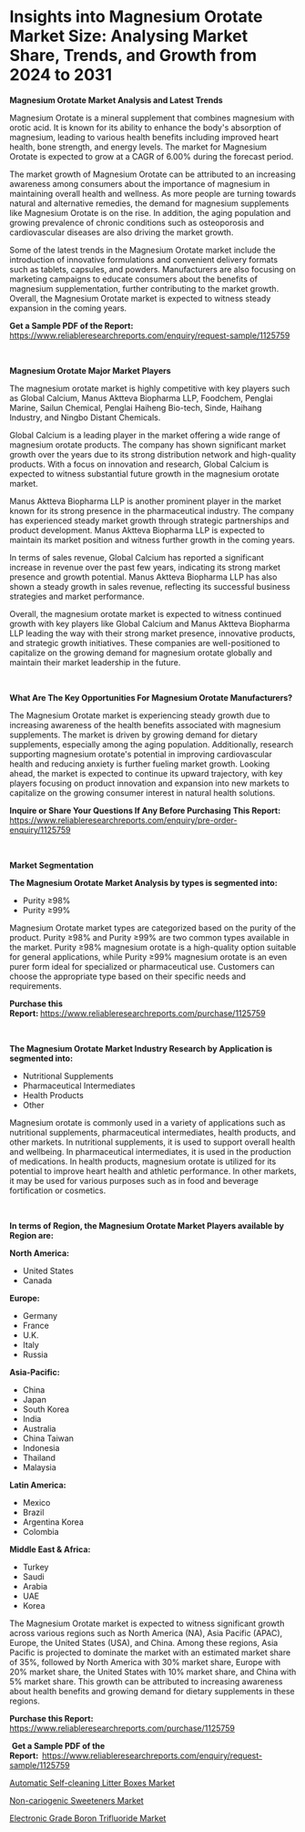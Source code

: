<p><h1>Insights into Magnesium Orotate Market Size: Analysing Market Share, Trends, and Growth from 2024 to 2031</h1></p><p><strong>Magnesium Orotate Market Analysis and Latest Trends</strong></p>
<p><p>Magnesium Orotate is a mineral supplement that combines magnesium with orotic acid. It is known for its ability to enhance the body's absorption of magnesium, leading to various health benefits including improved heart health, bone strength, and energy levels. The market for Magnesium Orotate is expected to grow at a CAGR of 6.00% during the forecast period. </p><p>The market growth of Magnesium Orotate can be attributed to an increasing awareness among consumers about the importance of magnesium in maintaining overall health and wellness. As more people are turning towards natural and alternative remedies, the demand for magnesium supplements like Magnesium Orotate is on the rise. In addition, the aging population and growing prevalence of chronic conditions such as osteoporosis and cardiovascular diseases are also driving the market growth.</p><p>Some of the latest trends in the Magnesium Orotate market include the introduction of innovative formulations and convenient delivery formats such as tablets, capsules, and powders. Manufacturers are also focusing on marketing campaigns to educate consumers about the benefits of magnesium supplementation, further contributing to the market growth. Overall, the Magnesium Orotate market is expected to witness steady expansion in the coming years.</p></p>
<p><strong>Get a Sample PDF of the Report:&nbsp;</strong> <a href="https://www.reliableresearchreports.com/enquiry/request-sample/1125759">https://www.reliableresearchreports.com/enquiry/request-sample/1125759</a></p>
<p>&nbsp;</p>
<p><strong>Magnesium Orotate Major Market Players</strong></p>
<p><p>The magnesium orotate market is highly competitive with key players such as Global Calcium, Manus Aktteva Biopharma LLP, Foodchem, Penglai Marine, Sailun Chemical, Penglai Haiheng Bio-tech, Sinde, Haihang Industry, and Ningbo Distant Chemicals. </p><p>Global Calcium is a leading player in the market offering a wide range of magnesium orotate products. The company has shown significant market growth over the years due to its strong distribution network and high-quality products. With a focus on innovation and research, Global Calcium is expected to witness substantial future growth in the magnesium orotate market.</p><p>Manus Aktteva Biopharma LLP is another prominent player in the market known for its strong presence in the pharmaceutical industry. The company has experienced steady market growth through strategic partnerships and product development. Manus Aktteva Biopharma LLP is expected to maintain its market position and witness further growth in the coming years.</p><p>In terms of sales revenue, Global Calcium has reported a significant increase in revenue over the past few years, indicating its strong market presence and growth potential. Manus Aktteva Biopharma LLP has also shown a steady growth in sales revenue, reflecting its successful business strategies and market performance.</p><p>Overall, the magnesium orotate market is expected to witness continued growth with key players like Global Calcium and Manus Aktteva Biopharma LLP leading the way with their strong market presence, innovative products, and strategic growth initiatives. These companies are well-positioned to capitalize on the growing demand for magnesium orotate globally and maintain their market leadership in the future.</p></p>
<p>&nbsp;</p>
<p><strong>What Are The Key Opportunities For Magnesium Orotate Manufacturers?</strong></p>
<p><p>The Magnesium Orotate market is experiencing steady growth due to increasing awareness of the health benefits associated with magnesium supplements. The market is driven by growing demand for dietary supplements, especially among the aging population. Additionally, research supporting magnesium orotate's potential in improving cardiovascular health and reducing anxiety is further fueling market growth. Looking ahead, the market is expected to continue its upward trajectory, with key players focusing on product innovation and expansion into new markets to capitalize on the growing consumer interest in natural health solutions.</p></p>
<p><strong>Inquire or Share Your Questions If Any Before Purchasing This Report:</strong> <a href="https://www.reliableresearchreports.com/enquiry/pre-order-enquiry/1125759">https://www.reliableresearchreports.com/enquiry/pre-order-enquiry/1125759</a></p>
<p>&nbsp;</p>
<p><strong>Market Segmentation</strong></p>
<p><strong>The Magnesium Orotate Market Analysis by types is segmented into:</strong></p>
<p><ul><li>Purity ≥98%</li><li>Purity ≥99%</li></ul></p>
<p><p>Magnesium Orotate market types are categorized based on the purity of the product. Purity ≥98% and Purity ≥99% are two common types available in the market. Purity ≥98% magnesium orotate is a high-quality option suitable for general applications, while Purity ≥99% magnesium orotate is an even purer form ideal for specialized or pharmaceutical use. Customers can choose the appropriate type based on their specific needs and requirements.</p></p>
<p><strong>Purchase this Report:&nbsp;</strong><a href="https://www.reliableresearchreports.com/purchase/1125759">https://www.reliableresearchreports.com/purchase/1125759</a></p>
<p>&nbsp;</p>
<p><strong>The Magnesium Orotate Market Industry Research by Application is segmented into:</strong></p>
<p><ul><li>Nutritional Supplements</li><li>Pharmaceutical Intermediates</li><li>Health Products</li><li>Other</li></ul></p>
<p><p>Magnesium orotate is commonly used in a variety of applications such as nutritional supplements, pharmaceutical intermediates, health products, and other markets. In nutritional supplements, it is used to support overall health and wellbeing. In pharmaceutical intermediates, it is used in the production of medications. In health products, magnesium orotate is utilized for its potential to improve heart health and athletic performance. In other markets, it may be used for various purposes such as in food and beverage fortification or cosmetics.</p></p>
<p>&nbsp;</p>
<p><strong>In terms of Region, the Magnesium Orotate Market Players available by Region are:</strong></p>
<p>
    <p> <strong> North America: </strong>
        <ul>
            <li>United States</li>
            <li>Canada</li>
        </ul>
        </p> 
    <p> <strong> Europe: </strong>
        <ul>
            <li>Germany</li>
            <li>France</li>
            <li>U.K.</li>
            <li>Italy</li>
            <li>Russia</li>
        </ul>
        </p> 
    <p> <strong> Asia-Pacific: </strong>
        <ul>
            <li>China</li>
            <li>Japan</li>
            <li>South Korea</li>
            <li>India</li>
            <li>Australia</li>
            <li>China Taiwan</li>
            <li>Indonesia</li>
            <li>Thailand</li>
            <li>Malaysia</li>
        </ul>
        </p> 
    <p> <strong> Latin America: </strong>
        <ul>
            <li>Mexico</li>
            <li>Brazil</li>
            <li>Argentina Korea</li>
            <li>Colombia</li>
        </ul>
        </p> 
    <p> <strong> Middle East & Africa: </strong>
        <ul>
            <li>Turkey</li>
            <li>Saudi</li>
            <li>Arabia</li>
            <li>UAE</li>
            <li>Korea</li>
        </ul>
    </p>
    </p>
<p><p>The Magnesium Orotate market is expected to witness significant growth across various regions such as North America (NA), Asia Pacific (APAC), Europe, the United States (USA), and China. Among these regions, Asia Pacific is projected to dominate the market with an estimated market share of 35%, followed by North America with 30% market share, Europe with 20% market share, the United States with 10% market share, and China with 5% market share. This growth can be attributed to increasing awareness about health benefits and growing demand for dietary supplements in these regions.</p></p>
<p><strong>Purchase this Report: </strong><a href="https://www.reliableresearchreports.com/purchase/1125759">https://www.reliableresearchreports.com/purchase/1125759</a></p>
<p>&nbsp;<strong>Get a Sample PDF of the Report:&nbsp;&nbsp;</strong><a href="https://www.reliableresearchreports.com/enquiry/request-sample/1125759">https://www.reliableresearchreports.com/enquiry/request-sample/1125759</a></p>
<p><strong></strong></p>
<p><p><a href="https://view.publitas.com/reportprime-1/automatic-self-cleaning-litter-boxes-market-research-report-forecasted-for-period-from-2023-2030-by-market-type-market-application-and-region/">Automatic Self-cleaning Litter Boxes Market</a></p><p><a href="https://view.publitas.com/reportprime-1/non-cariogenic-sweeteners-market-a-comprehensive-report-of-its-market-share-growth-trends-2023-2030/">Non-cariogenic Sweeteners Market</a></p><p><a href="https://view.publitas.com/reportprime-1/electronic-grade-boron-trifluoride-market-research-report-reveals-the-latest-trends-and-opportunities-of-this-market-for-period-from-2023-2030/">Electronic Grade Boron Trifluoride Market</a></p></p>